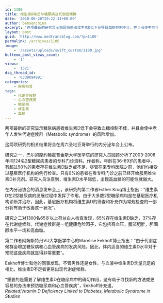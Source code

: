 ```yaml
---
id: 1100
title: 维生素D缺乏与糖尿病及代谢症候群
date: '2010-06-20T20:22:11+00:00'
author: bensonchina
excerpt: '两项最新的研究显示糖尿病患者维生素D低下会导致血糖控制不佳，并且会使中老年人发生代谢症候群（Metabolic syndrome）的风险增加。这两项研究的相关结果将会在周六圣地亚哥举行的内分泌年会上公布。研究之一，巴尔的摩约翰霍普金斯大学医学院的研究人员回顾分析了2003-2008年间124名2型糖尿病患者的专科门诊资料。作者称，年龄在36-89 岁的患者中，有超过90%的患者存在维生素D缺乏或不足，'
layout: post
guid: 'http://www.medtransblog.com/?p=1100'
permalink: /archives/1100
image:
    - '/assets/uploads/swift_custom/1100.jpg'
bulteno_post_views_count:
    - '1'
views:
    - '1321'
dsq_thread_id:
    - '6339094991'
categories:
    - 疾病科普
tags:
    - 代谢症候群
    - 心血管疾病
    - 糖尿病
    - 维生素
    - 血糖
---
```


两项最新的研究显示糖尿病患者维生素D低下会导致血糖控制不佳，并且会使中老年人发生代谢症候群（Metabolic syndrome）的风险增加。

这两项研究的相关结果将会在周六圣地亚哥举行的内分泌年会上公布。

研究之一，巴尔的摩约翰霍普金斯大学医学院的研究人员回顾分析了2003-2008年间124名2型糖尿病患者的专科门诊资料。作者称，年龄在36-89岁的患者中，有超过90%的患者存在维生素D缺乏或不足，尽管在来专科医院之前，他们均接受过基层医疗机构的例行检查。只有6%的患者在看专科门诊之前已经开始服用维生素D补充剂。研究人员注意到，维生素D水平越低，出现高血糖的可能性就越大。

在内分泌协会的消息发布会上，该研究的第二作者Esther Krug博士指出：“维生素D在2型糖尿病的发展过程中发挥了作用，由于大多数2型糖尿病均是在基层医疗机构诊断并治疗，因此，基层医疗机构将维生素D的筛查和补充作为常规检查的一部分将有助于改善这一状况”。

研究之二对1300名65岁以上荷兰白人检查发现，65%存在维生素D缺乏，37%存在代谢症候群。代谢症候群是一组健康危险因子，它包括高血压，腹部肥胖，胆固醇水平一场和高血糖。

第二作者阿姆斯特丹VU大学医学中心的Marelise Eekhoff博士指出：”由于代谢症候群会增加糖尿病和心血管疾病的发病风险，因此，体内适当的维生素D水平对于预防这些疾病就显得非常重要“。

Eekhoff博士和他的同事发现，不管男性还是女性，与血液中维生素D含量充足的相比，维生素D不足者更易出现代谢症候群。

“重要的是需要了解维生素D在糖尿病中的确切作用，这有助于寻找新的方法或更容易的办法来预防糖尿病和心血管疾病”，Eekhoff补充道。  
 *Related:Vitamin D Deficiency Linked to Diabetes, Metabolic Syndrome in Studies*